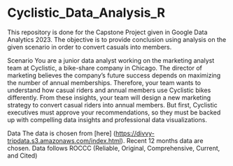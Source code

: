 # Cyclistic_Data_Analysis_R

This repository is done for the Capstone Project given in Google Data Analytics 2023. The objective is to provide conclusion using analysis on the given scenario in order to convert casuals into members.

Scenario
You are a junior data analyst working on the marketing analyst team at Cyclistic, a bike-share company in Chicago. The director of marketing believes the company’s future success depends on maximizing the number of annual memberships. Therefore, your team wants to understand how casual riders and annual members use Cyclistic bikes differently. From these insights, your team will design a new marketing strategy to convert casual riders into annual members. But first, Cyclistic executives must approve your recommendations, so they must be backed up with compelling data insights and professional data visualizations.

Data
The data is chosen from [here] (https://divvy-tripdata.s3.amazonaws.com/index.html). Recent 12 months data are chosen. Data follows ROCCC (Reliable, Original, Comprehensive, Current, and Cited)
